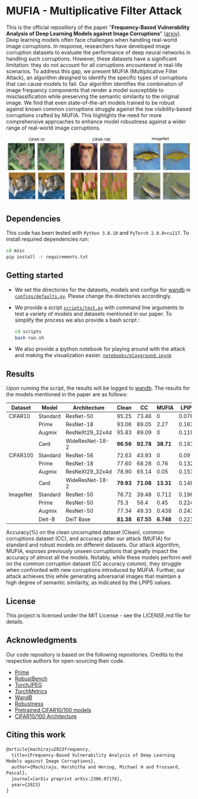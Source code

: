 # MUFIA - Multiplicative Filter Attack
This is the official repositiory of the paper "**Frequency-Based Vulnerability Analysis of Deep Learning Models against Image Corruptions**" ([arxiv](https://arxiv.org/abs/2306.07178)).
Deep learning models often face challenges when handling real-world image corruptions. In response, researchers have developed image corruption datasets to evaluate the performance of deep neural networks in handling such corruptions. However, these datasets have a significant limitation: they do not account for all corruptions encountered in real-life scenarios. To address this gap, we present MUFIA (Multiplicative Filter Attack), an algorithm designed to identify the specific types of corruptions that can cause models to fail. Our algorithm identifies the combination of image frequency components that render a model susceptible to misclassification while preserving the semantic similarity to the original image. We find that even state-of-the-art models trained to be robust against known common corruptions struggle against the low visibility-based corruptions crafted by MUFIA. This highlights the need for more comprehensive approaches to enhance model robustness against a wider range of real-world image corruptions. 

<p align="center">
    <img src="misc/mufia_samples.png"/>
</p>


## Dependencies
This code has been tested with `Python 3.8.10` and `PyTorch 2.0.0+cu117`. To install required dependencies run:

```sh
cd misc
pip install -r requirements.txt
```

## Getting started
 - We set the directories for the datasets, models and configs for [wandb](https://wandb.ai/site) in [`configs/defaults.py`](config.py). Please change the directories accordingly.

- We provide a script [`scripts/test.py`](scripts/test.py) with command line arguments to test a variety of models and datasets mentioned in our paper. To simplify the process we also provide a bash script : 
    ```sh
    cd scripts
    bash run.sh
    ```
- We also provide a ipython notebook for playing around with the attack and making the visualization easier. [`notebooks/playground.ipynb`](notebooks/playground.ipynb)


## Results

Upon running the script, the results will be logged to [wandb](https://wandb.ai/site). The results for the models mentioned in the paper are as follows:

| Dataset  	| Model    	| Architecture     	| Clean     	| CC        	| MUFIA     	| LPIPS  	|
|----------	|----------	|------------------	|-----------	|-----------	|-----------	|--------	|
| CIFAR10  	| Standard 	| ResNet-50        	| 95.25     	| 73.46     	| 0         	| 0.076  	|
|          	| Prime    	| ResNet-18        	| 93.06     	| 89.05     	| 2.27      	| 0.163  	|
|          	| Augmix   	| ResNeXt29\_32x4d 	| 95.83     	| 89.09     	| 0         	| 0.119  	|
|          	| Card     	| WideResNet-18-2  	| **96.56** 	| **92.78** 	| **38.71** 	| 0.181  	|
| CIFAR100 	| Standard 	| ResNet-56        	| 72.63     	| 43.93     	| 0         	| 0.09   	|
|          	| Prime    	| ResNet-18        	| 77.60     	| 68.28     	| 0.76      	| 0.132  	|
|          	| Augmix   	| ResNeXt29\_32x4d 	| 78.90     	| 65.14     	| 0.05      	| 0.1536 	|
|          	| Card     	| WideResNet-18-2  	| **79.93** 	| **71.08** 	| **13.31** 	| 0.148  	|
| ImageNet 	| Standard 	| ResNet-50        	| 76.72     	| 39.48     	| 0.712     	| 0.196  	|
|          	| Prime    	| ResNet-50        	| 75.3      	| 56.4      	| 0.45      	| 0.224  	|
|          	| Augmix   	| ResNet-50        	| 77.34     	| 49.33     	| 0.438     	| 0.243  	|
|          	| Deit-B   	| DeiT Base        	| **81.38** 	| **67.55** 	| **6.748** 	| 0.221  	|

Accuracy(%) on the clean uncorrupted dataset (Clean), common corruptions dataset (CC), and accuracy after our attack (MUFIA) for standard and robust models on different datasets. Our attack algorithm, MUFIA, exposes previously unseen corruptions that greatly impact the accuracy of almost all the models. Notably, while these models perform well on the common corruption dataset (CC accuracy column), they struggle when confronted with new corruptions introduced by MUFIA. Further, our attack achieves this while generating adversarial images that maintain a high degree of semantic similarity, as indicated by the LPIPS values.

## License
This project is licensed under the MIT License - see the LICENSE.md file for details.

## Acknowledgments
Our code repository is based on the following repositories. Credits to the respective authors for open-sourcing their code.
* [Prime](https://github.com/amodas/PRIME-augmentations)
* [RobustBench](https://robustbench.github.io/)
* [TorchJPEG](https://torchjpeg.readthedocs.io/en/latest/#)
* [TorchMetrics](https://torchmetrics.readthedocs.io/en/stable/)
* [WandB](https://wandb.ai/site)
* [Robustness](https://github.com/MadryLab/robustness)
* [Pretrained CIFAR10/100 models](https://github.com/chenyaofo/pytorch-cifar-models)
* [CIFAR10/100 Architecture](https://github.com/kuangliu/pytorch-cifar)

## Citing this work

```
@article{machiraju2023frequency,
  title={Frequency-Based Vulnerability Analysis of Deep Learning Models against Image Corruptions},
  author={Machiraju, Harshitha and Herzog, Michael H and Frossard, Pascal},
  journal={arXiv preprint arXiv:2306.07178},
  year={2023}
}
```